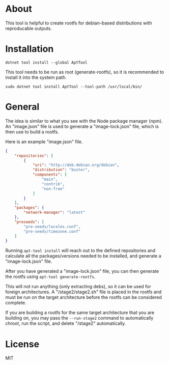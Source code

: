 # About

This tool is helpful to create rootfs for debian-based distributions with reproducable outputs.

# Installation

```
dotnet tool install --global AptTool
```

This tool needs to be run as root (generate-rootfs), so it is recommended to install it into the system path.

```
sudo dotnet tool install AptTool --tool-path /usr/local/bin/
```

# General

The idea is similar to what you see with the Node package manager (npm). An "image.json" file is used to generate a "image-lock.json" file, which is then use to build a rootfs.

Here is an example "image.json" file.

```json
{
    "repositories": [
        {
            "uri": "http://deb.debian.org/debian",
            "distribution": "buster",
            "components": [
                "main",
                "contrib",
                "non-free"
            ]
        }
    ],
    "packages": {
        "network-manager": "latest"
    },
    "preseeds": [
        "pre-seeds/locales.conf",
        "pre-seeds/timezone.conf"
    ]
}
```

Running ```apt-tool install``` will reach out to the defined repositories and calculate all the packages/versions needed to be installed, and generate a "image-lock.json" file.

After you have generated a "image-lock.json" file, you can then generate the rootfs using ```apt-tool generate-rootfs```.

This will not run anything (only extracting debs), so it can be used for foreign architectures. A "/stage2/stage2.sh" file is placed in the rootfs and must be run on the target architecture before the rootfs can be considered complete.

If you are building a rootfs for the same target architecture that you are building on, you may pass the ```--run-stage2``` command to automatically chroot, run the script, and delete "/stage2" automatically.

# License

MIT
